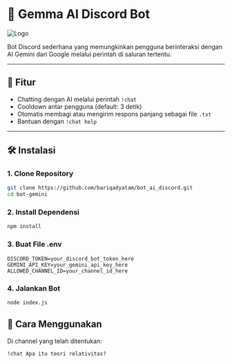 # 🤖 Gemma AI Discord Bot
![Logo](https://pplx-res.cloudinary.com/image/upload/v1741814663/url_uploads/gemma-header.width-1200.format-webp_at957e.jpg)

Bot Discord sederhana yang memungkinkan pengguna berinteraksi dengan AI Gemini dari Google melalui perintah di saluran tertentu.

---

## 🚀 Fitur

- Chatting dengan AI melalui perintah `!chat`
- Cooldown antar pengguna (default: 3 detik)
- Otomatis membagi atau mengirim respons panjang sebagai file `.txt`
- Bantuan dengan `!chat help`

---

## 🛠️ Instalasi

### 1. Clone Repository

```bash
git clone https://github.com/bariqadyatam/bot_ai_discord.git
cd bot-gemini
```

### 2. Install Dependensi

```bash
npm install
```

### 3. Buat File .env
```.env
DISCORD_TOKEN=your_discord_bot_token_here
GEMINI_API_KEY=your_gemini_api_key_here
ALLOWED_CHANNEL_ID=your_channel_id_here
```

### 4. Jalankan Bot

```bash
node index.js
```

## 💬 Cara Menggunakan
Di channel yang telah ditentukan:
```
!chat Apa itu teori relativitas?
```





